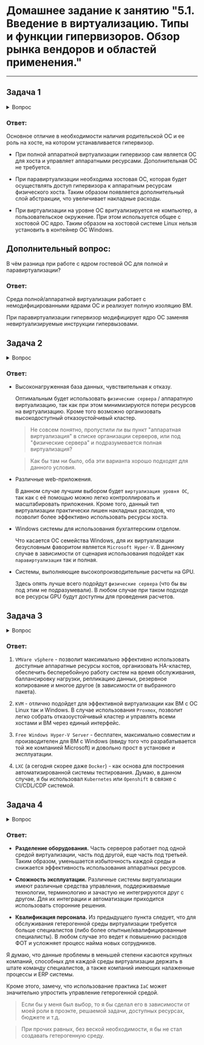 # Домашнее задание к занятию "5.1. Введение в виртуализацию. Типы и функции гипервизоров. Обзор рынка вендоров и областей применения."

---

## Задача 1

<details>
  <summary>Вопрос</summary>

  Опишите кратко, как вы поняли: в чем основное отличие полной (аппаратной) виртуализации, паравиртуализации и виртуализации на основе ОС.

</details>

### Ответ:

Основное отличие в  необходимости наличия родительской ОС и ее роль на хосте, на котором устанавливается гипервизор. 

* При полной аппаратной виртуализации гипервизор сам является ОС для хоста и управляет аппаратными ресурсами. Дополнительная ОС не требуется.

* При паравиртуализации необходима хостовая ОС, которая будет осуществлять доступ гипервизора к аппаратным ресурсам физического хоста. Таким образом появляется дополнительный слой абстракции, что увеличивает накладные расходы.

* При виртуализации на уровне ОС вритуализируется не компьютер, а пользовательское окружение. При этом используется общее с хостовой ОС ядро. Таким образом на хостовой системе Linux нельзя установить в контейнер ОС Windows.

## Дополнительный вопрос:

В чём разница при работе с ядром гостевой ОС для полной и паравиртуализации?

### Ответ:

Среда полной/аппаратной виртуализации работает с немодифицированными ядрами ОС и реализует полную изоляцию ВМ.

При паравиртуализации гипервизор модифицирует ядро ОС заменяя невиртуализируемые инструкции гипервызовами.

## Задача 2

<details>
  <summary>Вопрос</summary>

Выберите один из вариантов использования организации физических серверов, в зависимости от условий использования.

Организация серверов:
- физические сервера,
- паравиртуализация,
- виртуализация уровня ОС.

Условия использования:
- Высоконагруженная база данных, чувствительная к отказу.
- Различные web-приложения.
- Windows системы для использования бухгалтерским отделом.
- Системы, выполняющие высокопроизводительные расчеты на GPU.

Опишите, почему вы выбрали к каждому целевому использованию такую организацию.

</details>

### Ответ:

* Высоконагруженная база данных, чувствительная к отказу.

  Оптимальным будет использовать `физические сервера` / аппаратную виртуализацию, так как при этом минимизируются потери ресурсов на виртуализацию. Кроме того возможно организовать высокодоступный отказоустойчивый кластер.

  >Не совсем понятно, пропустили ли вы пункт "аппаратная виртуализация" в списке организации серверов, или под "физические сервера" и подразумевается полная виртуализация? 
  
  >Как бы там ни было, оба эти варианта хорошо подходят для данного условия.

* Различные web-приложения.

  В данном случае лучшим выбором будет `виртуализация уровня ОС`, так как с её помощью можно легко контроллировать и масштабировать приложения. Кроме того, данный тип виртуализации практически лишен накладных расходов, что позволит более эффективно использовать ресурсы хоста.

* Windows системы для использования бухгалтерским отделом.

  Что касается ОС семейства Windows, для их виртуализации безусловным фаворитом является `Microsoft Hyper-V`. В данному случае в зависимости от сценария использования подойдет как `паравиртуализация` так и полная.

* Системы, выполняющие высокопроизводительные расчеты на GPU.

  Здесь опять лучше всего подойдут `физические сервера` (что бы вы под этим не подразумевали). В любом случае при таком подходе все ресурсы GPU будут доступны для проведения расчетов.

## Задача 3

<details>
  <summary>Вопрос</summary>

  Выберите подходящую систему управления виртуализацией для предложенного сценария. Детально опишите ваш выбор.

  Сценарии:

  1. 100 виртуальных машин на базе Linux и Windows, общие задачи, нет особых требований. Преимущественно Windows based инфраструктура, требуется реализация программных балансировщиков нагрузки, репликации данных и автоматизированного механизма создания резервных копий.
  2. Требуется наиболее производительное бесплатное open source решение для виртуализации небольшой (20-30 серверов) инфраструктуры на базе Linux и Windows виртуальных машин.
  3. Необходимо бесплатное, максимально совместимое и производительное решение для виртуализации Windows инфраструктуры.
  4. Необходимо рабочее окружение для тестирования программного продукта на нескольких дистрибутивах Linux.

</details>

### Ответ:

1. `VMVare vSphere` - позволит максимально эффективно использовать доступные аппаратные ресурсы хостов, организовать HA-кластер, обеспечить бесперебойную работу систем на время обслуживания, баллансировку нагрузки, репликацию данных, резервное копирование и многое другое (в зависимости от выбранного пакета).

2. `KVM` - отлично подойдет для эффективной виртуализации как ВМ с ОС Linux так и Windows. В случае использования `Proxmox`, позволит легко собрать отказоустойчивый кластер и управлять всеми хостами и ВМ через единый интерфейс.

3. `Free Windows Hyper-V Server` - бесплатен, максимально совместим и производителен для ВМ с Windows (ввиду того что разрабатывается той же компанией Microsoft) и довольно прост в установке и эксплуатации.

4. `LXC` (а сегодня скорее даже `Docker`) - как основа для построения автоматизированной системы тестирования. Думаю, в данном случае, я бы использовал `Kubernetes` или `Openshift` в связке с CI/CDL/CDP системой.

## Задача 4

<details>
  <summary>Вопрос</summary>

  Опишите возможные проблемы и недостатки гетерогенной среды виртуализации (использования нескольких систем управления виртуализацией одновременно) и что необходимо сделать для минимизации этих рисков и проблем. Если бы у вас был выбор, то создавали бы вы гетерогенную среду или нет? Мотивируйте ваш ответ примерами.

</details>

### Ответ:

* __Разделение оборудования.__ Часть серверов работает под одной средой виртуализации, часть под другой, еще часть под третьей. Таким образом, уменьшается избыточность каждой среды и снижается эффективность использования аппаратных ресурсов.

* __Сложность эксплуатации.__ Различные системы виртуализации имеют различные средства управления, поддерживаемые технологии, терминологию и зачастую не интегрируются друг с другом. Для их интеграции и автоматизации приходится использовать сторонние решения.

* __Квалификация персонала.__ Из предыдущего пункта следует, что для обслуживания гетерогенной среды виртуализации требуется больше специалистов (либо более опытные/квалифицированные специалисты). В любом случае это ведет к повышению расходов ФОТ и усложняет процесс найма новых сотрудников.

Я думаю, что данные проблемы в меньшей степени касаются крупных компаний, способных для каждой среды виртуализации держать в штате команду специалистов, а также компаний имеющих налаженные процессы и ERP системы.

Кроме этого, замечу, что использование практика `IaC` может значительно упростить управление гетерогенной средой.

> Если бы у меня был выбор, то я бы сделал его в зависимости от моей роли в проэкте, решаемой задачи, доступных ресурсах, бюджете и т.д.

> При прочих равных, без веской необходимости, я бы не стал создавать гетерогенную среду.

